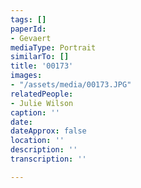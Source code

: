 ```yaml
---
tags: []
paperId:
- Gevaert
mediaType: Portrait
similarTo: []
title: '00173'
images:
- "/assets/media/00173.JPG"
relatedPeople:
- Julie Wilson
caption: ''
date: 
dateApprox: false
location: ''
description: ''
transcription: ''

---
```

